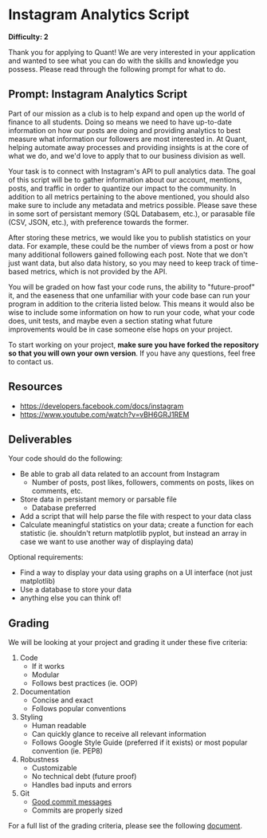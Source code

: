 # Instagram Analytics Script

**Difficulty: 2**

Thank you for applying to Quant! We are very interested in your application and wanted to see what you can do with the skills and knowledge you possess. Please read through the following prompt for what to do.

## **Prompt: Instagram Analytics Script**
Part of our mission as a club is to help expand and open up the world of finance to all students. Doing so means we need to have up-to-date information on how our posts are doing and providing analytics to best measure what information our followers are most interested in. At Quant, helping automate away processes and providing insights is at the core of what we do, and we'd love to apply that to our business division as well.

Your task is to connect with Instagram's API to pull analytics data. The goal of this script will be to gather information about our account, mentions, posts, and traffic in order to quantize our impact to the community. In addition to all metrics pertaining to the above mentioned, you should also make sure to include any metadata and metrics possible. Please save these in some sort of persistant memory (SQL Databasem, etc.), or parasable file (CSV, JSON, etc.), with preference towards the former.

After storing these metrics, we would like you to publish statistics on your data. For example, these could be the number of views from a post or how many additional followers gained following each post. Note that we don't just want data, but also data history, so you may need to keep track of time-based metrics, which is not provided by the API.

You will be graded on how fast your code runs, the ability to "future-proof" it, and the easeness that one unfamiliar with your code base can run your program in addition to the criteria listed below. This means it would also be wise to include some information on how to run your code, what your code does, unit tests, and maybe even a section stating what future improvements would be in case someone else hops on your project.

To start working on your project, **make sure you have forked the repository so that you will own your own version**. If you have any questions, feel free to contact us.

## **Resources**
- https://developers.facebook.com/docs/instagram
- https://www.youtube.com/watch?v=vBH6GRJ1REM

## **Deliverables**
Your code should do the following:
- Be able to grab all data related to an account from Instagram
  - Number of posts, post likes, followers, comments on posts, likes on comments, etc.
- Store data in persistant memory or parsable file
  - Database preferred
- Add a script that will help parse the file with respect to your data class
- Calculate meaningful statistics on your data; create a function for each statistic (ie. shouldn't return matplotlib pyplot, but instead an array in case we want to use another way of displaying data)


Optional requirements:
- Find a way to display your data using graphs on a UI interface (not just matplotlib)
- Use a database to store your data
- anything else you can think of!

## **Grading**
We will be looking at your project and grading it under these five criteria:
1. Code
   - If it works
   - Modular
   - Follows best practices (ie. OOP)
2. Documentation
   - Concise and exact
   - Follows popular conventions
3. Styling
   - Human readable
   - Can quickly glance to receive all relevant information
   - Follows Google Style Guide (preferred if it exists) or most popular convention (ie. PEP8)
4. Robustness
   - Customizable
   - No technical debt (future proof)
   - Handles bad inputs and errors
5. Git
   - [Good commit messages](https://cbea.ms/git-commit/#seven-rules)
   - Commits are properly sized

For a full list of the grading criteria, please see the following [document](https://docs.google.com/spreadsheets/d/16CqSJSlch7w9q4_ZTiydKGk0T01rgvIEcHHwqsI_KSo/edit?usp=sharing). 